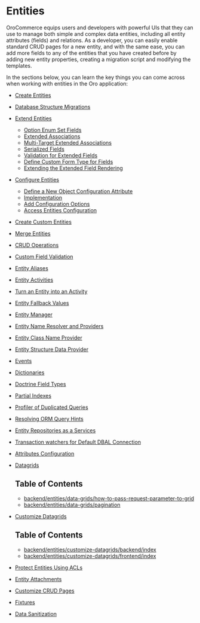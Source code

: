 <!-- meta: description = A step by step tutorial for entities management in the Oro applications for the backend developers -->

<a id="dev-entities"></a>

# Entities

OroCommerce equips users and developers with powerful UIs that they can use to manage both simple and complex data entities, including all entity attributes (fields) and relations. As a developer, you can easily enable standard CRUD pages for a new entity, and with the same ease, you can add more fields to any of the entities that you have created before by adding new entity properties, creating a migration script and modifying the templates.

In the sections below, you can learn the key things you can come across when working with entities in the Oro application:

* [Create Entities](create-entities.md)
* [Database Structure Migrations](migration.md)
* [Extend Entities](extend-entities/index.md)
  * [Option Enum Set Fields](extend-entities/enums.md)
  * [Extended Associations](extend-entities/associations.md)
  * [Multi-Target Extended Associations](extend-entities/multi-target-associations.md)
  * [Serialized Fields](extend-entities/serialized-fields.md)
  * [Validation for Extended Fields](extend-entities/validation.md)
  * [Define Custom Form Type for Fields](extend-entities/define-custom-form-type.md)
  * [Extending the Extended Field Rendering](extend-entities/extending-rendering.md)
* [Configure Entities](config-entities/index.md)
  * [Define a New Object Configuration Attribute](config-entities/configure-entity-config-attribute.md)
  * [Implementation](config-entities/implementation.md)
  * [Add Configuration Options](config-entities/add-configuration-options.md)
  * [Access Entities Configuration](config-entities/access-entities-configuration.md)
* [Create Custom Entities](create-custom-entities.md)
* [Merge Entities](entity-merge.md)
* [CRUD Operations](crud.md)
* [Custom Field Validation](custom-field-validation.md)
* [Entity Aliases](entity-aliases.md)
* [Entity Activities](entity-activities.md)
* [Turn an Entity into an Activity](create-new-activity.md)
* [Entity Fallback Values](entity-fallback.md)
* [Entity Manager](entity-manager.md)
* [Entity Name Resolver and Providers](entity-names.md)
* [Entity Class Name Provider](entity-class-names.md)
* [Entity Structure Data Provider](entity-structure-data-provider.md)
* [Events](events.md)
* [Dictionaries](dictionaries.md)
* [Doctrine Field Types](doctrine-field-types.md)
* [Partial Indexes](partial-indexes.md)
* [Profiler of Duplicated Queries](profiler-duplicated-queries.md)
* [Resolving ORM Query Hints](query-hint-resolver.md)
* [Entity Repositories as a Services](repositories-as-a-service.md)
* [Transaction watchers for Default DBAL Connection](transaction-watchers.md)
* [Attributes Configuration](attributes.md)
* [Datagrids](data-grids/index.md)

  ## Table of Contents

  - [backend/entities/data-grids/how-to-pass-request-parameter-to-grid](backend/entities/data-grids/how-to-pass-request-parameter-to-grid)
  - [backend/entities/data-grids/pagination](backend/entities/data-grids/pagination)
* [Customize Datagrids](customize-datagrids/index.md)

  ## Table of Contents

  - [backend/entities/customize-datagrids/backend/index](backend/entities/customize-datagrids/backend/index)
  - [backend/entities/customize-datagrids/frontend/index](backend/entities/customize-datagrids/frontend/index)
* [Protect Entities Using ACLs](acls.md)
* [Entity Attachments](attachments.md)
* [Customize CRUD Pages](customize-crud.md)
* [Fixtures](fixtures.md)
* [Data Sanitization](sanitize.md)

<!-- Frontend -->
